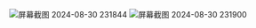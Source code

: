 
![屏幕截图 2024-08-30 231844](https://github.com/user-attachments/assets/154f0feb-4505-4d48-a754-47db9de5eafb)
![屏幕截图 2024-08-30 231900](https://github.com/user-attachments/assets/5bb923cb-175b-4b71-a112-4da1cdff31f0)
